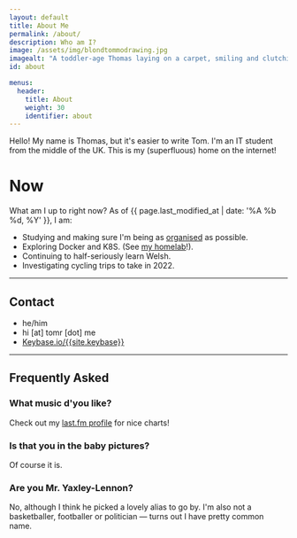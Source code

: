 ```yaml
---
layout: default
title: About Me
permalink: /about/
description: Who am I?
image: /assets/img/blondtommodrawing.jpg
imagealt: "A toddler-age Thomas laying on a carpet, smiling and clutching a pen"
id: about

menus:
  header:
    title: About
    weight: 30
    identifier: about
---
```


Hello! My name is Thomas, but it's easier to write Tom. I'm an IT student from the middle of the UK. This is my (superfluous) home on the internet!

# Now
What am I up to right now? As of {{ page.last_modified_at | date: '%A %b %d, %Y' }}, I am:
- Studying and making sure I'm being as [organised](/uses) as possible.
- Exploring Docker and K8S. (See [my homelab](https://wiki.tomr.me/lab)!).
- Continuing to half-seriously learn Welsh.
- Investigating cycling trips to take in 2022.

---

## Contact
- he/him
- <a id="js-email">hi [at] tomr [dot] me</a>
- [Keybase.io/{{site.keybase}}](https://keybase.io/{{site.keybase}})

---

## Frequently Asked

### What music d'you like?
Check out my [last.fm profile](https://last.fm/user/itsmeimtom) for nice charts!

### Is that you in the baby pictures?
Of course it is.

### Are you Mr. Yaxley-Lennon?
No, although I think he picked a lovely alias to go by. I'm also not a basketballer, footballer or politician &mdash; turns out I have pretty common name.

<script>
const email = atob("aGlAdG9tci5tZQ==");
document.getElementById('js-email').innerHTML = email;
document.getElementById('js-email').href = `mailto:${email}`;
</script>